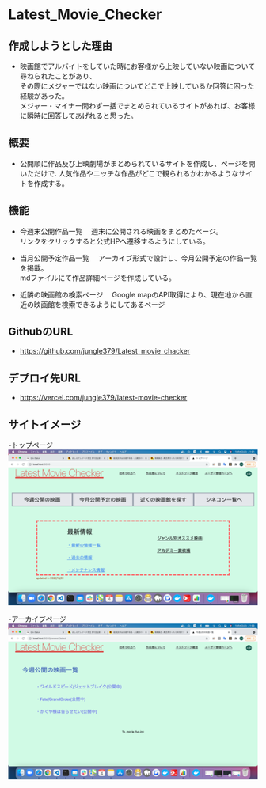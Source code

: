 # Latest_Movie_Checker

## 作成しようとした理由
- 映画館でアルバイトをしていた時にお客様から上映していない映画について尋ねられたことがあり、  
その際にメジャーではない映画についてどこで上映しているか回答に困った経験があった。   
メジャー・マイナー問わず一括でまとめられているサイトがあれば、お客様に瞬時に回答してあげれると思った。

## 概要
- 公開順に作品及び上映劇場がまとめられているサイトを作成し、ページを開いただけで. 
人気作品やニッチな作品がどこで観られるかわかるようなサイトを作成する。
 
## 機能
- 今週末公開作品一覧
　週末に公開される映画をまとめたページ。  
 リンクをクリックすると公式HPへ遷移するようにしている。
 
- 当月公開予定作品一覧
　アーカイブ形式で設計し、今月公開予定の作品一覧を掲載。  
 mdファイルにて作品詳細ページを作成している。
 
- 近隣の映画館の検索ページ
　Google mapのAPI取得により、現在地から直近の映画館を検索できるようにしてあるページ
 

## GithubのURL
- https://github.com/jungle379/Latest_movie_chacker

## デプロイ先URL
- https://vercel.com/jungle379/latest-movie-checker

## サイトイメージ
 -トップページ
<img src="/public/images/src1.jpg">

 -アーカイブページ
<img src="/public/images/src2.jpg">
